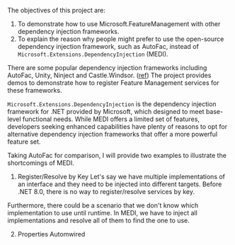 The objectives of this project are: 
1. To demonstrate how to use Microsoft.FeatureManagement with other dependency injection frameworks.
2. To explain the reason why people might prefer to use the open-source dependency injection framework, such as AutoFac, instead of `Microsoft.Extensions.DependencyInjection` (MEDI).

There are some popular dependency injection frameworks including AutoFac, Unity, Ninject and Castle.Windsor. ([ref](https://learn.microsoft.com/en-us/dotnet/architecture/porting-existing-aspnet-apps/dependency-injection-differences))
The project provides demos to demonstrate how to register Feature Management services for these frameworks.

`Microsoft.Extensions.DependencyInjection` is the dependency injection framework for .NET provided by Microsoft, which designed to meet base-level functional needs. While MEDI offers a limited set of features, developers seeking enhanced capabilities have plenty of reasons to opt for alternative dependency injection frameworks that offer a more powerful feature set.

Taking AutoFac for comparison, I will provide two examples to illustrate the shortcomings of MEDI.
1. Register/Resolve by Key
Let's say we have multiple implementations of an interface and they need to be injected into different targets.
Before .NET 8.0, there is no way to register/resolve services by key.

Furthermore, there could be a scenario that we don't know which implementation to use until runtime.
In MEDI, we have to inject all implementations and resolve all of them to find the one to use.


2. Properties Automwired
